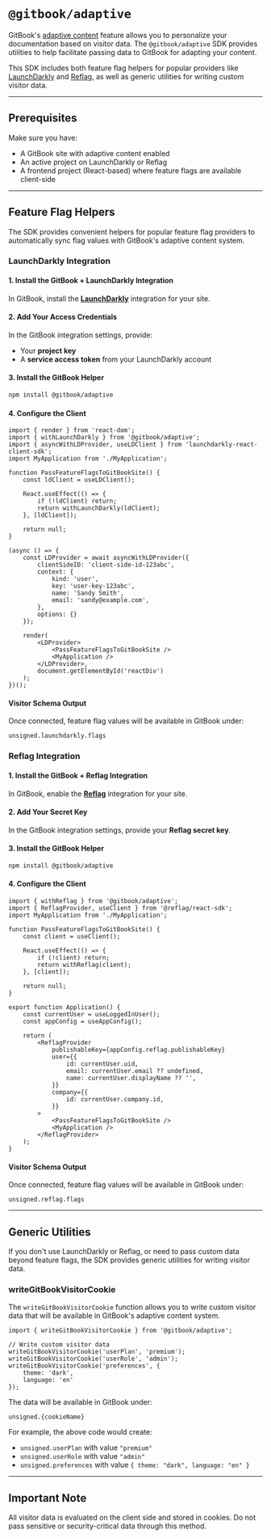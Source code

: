 # `@gitbook/adaptive`

GitBook's [adaptive content](https://docs.gitbook.com/help/adaptive-content) feature allows you to personalize your documentation based on visitor data. The `@gitbook/adaptive` SDK provides utilities to help facilitate passing data to GitBook for adapting your content.

This SDK includes both feature flag helpers for popular providers like [LaunchDarkly](https://launchdarkly.com) and [Reflag](https://reflag.com/), as well as generic utilities for writing custom visitor data.

---

## Prerequisites

Make sure you have:

* A GitBook site with adaptive content enabled
* An active project on LaunchDarkly or Reflag
* A frontend project (React-based) where feature flags are available client-side

---

## Feature Flag Helpers

The SDK provides convenient helpers for popular feature flag providers to automatically sync flag values with GitBook's adaptive content system.

### LaunchDarkly Integration

#### 1. Install the GitBook + LaunchDarkly Integration

In GitBook, install the [**LaunchDarkly**](https://app.gitbook.com/integrations/launchdarkly) integration for your site.

#### 2. Add Your Access Credentials

In the GitBook integration settings, provide:

* Your **project key**
* A **service access token** from your LaunchDarkly account

#### 3. Install the GitBook Helper

```bash
npm install @gitbook/adaptive
```

#### 4. Configure the Client

```tsx
import { render } from 'react-dom';
import { withLaunchDarkly } from '@gitbook/adaptive';
import { asyncWithLDProvider, useLDClient } from 'launchdarkly-react-client-sdk';
import MyApplication from './MyApplication';

function PassFeatureFlagsToGitBookSite() {
    const ldClient = useLDClient();

    React.useEffect(() => {
        if (!ldClient) return;
        return withLaunchDarkly(ldClient);
    }, [ldClient]);

    return null;
}

(async () => {
    const LDProvider = await asyncWithLDProvider({
        clientSideID: 'client-side-id-123abc',
        context: {
            kind: 'user',
            key: 'user-key-123abc',
            name: 'Sandy Smith',
            email: 'sandy@example.com',
        },
        options: {}
    });

    render(
        <LDProvider>
            <PassFeatureFlagsToGitBookSite />
            <MyApplication />
        </LDProvider>,
        document.getElementById('reactDiv')
    );
})();
```

#### Visitor Schema Output

Once connected, feature flag values will be available in GitBook under:

```
unsigned.launchdarkly.flags
```

### Reflag Integration

#### 1. Install the GitBook + Reflag Integration

In GitBook, enable the [**Reflag**](https://app.gitbook.com/integrations/reflag) integration for your site.

#### 2. Add Your Secret Key

In the GitBook integration settings, provide your **Reflag secret key**.

#### 3. Install the GitBook Helper

```bash
npm install @gitbook/adaptive
```

#### 4. Configure the Client

```tsx
import { withReflag } from '@gitbook/adaptive';
import { ReflagProvider, useClient } from '@reflag/react-sdk';
import MyApplication from './MyApplication';

function PassFeatureFlagsToGitBookSite() {
    const client = useClient();

    React.useEffect(() => {
        if (!client) return;
        return withReflag(client);
    }, [client]);

    return null;
}

export function Application() {
    const currentUser = useLoggedInUser();
    const appConfig = useAppConfig();

    return (
        <ReflagProvider
            publishableKey={appConfig.reflag.publishableKey}
            user={{
                id: currentUser.uid,
                email: currentUser.email ?? undefined,
                name: currentUser.displayName ?? '',
            }}
            company={{
                id: currentUser.company.id,
            }}
        >
            <PassFeatureFlagsToGitBookSite />
            <MyApplication />
        </ReflagProvider>
    );
}
```

#### Visitor Schema Output

Once connected, feature flag values will be available in GitBook under:

```
unsigned.reflag.flags
```

---

## Generic Utilities

If you don't use LaunchDarkly or Reflag, or need to pass custom data beyond feature flags, the SDK provides generic utilities for writing visitor data.

### writeGitBookVisitorCookie

The `writeGitBookVisitorCookie` function allows you to write custom visitor data that will be available in GitBook's adaptive content system.

```tsx
import { writeGitBookVisitorCookie } from '@gitbook/adaptive';

// Write custom visitor data
writeGitBookVisitorCookie('userPlan', 'premium');
writeGitBookVisitorCookie('userRole', 'admin');
writeGitBookVisitorCookie('preferences', {
    theme: 'dark',
    language: 'en'
});
```

The data will be available in GitBook under:

```
unsigned.{cookieName}
```

For example, the above code would create:
- `unsigned.userPlan` with value `"premium"`
- `unsigned.userRole` with value `"admin"`
- `unsigned.preferences` with value `{ theme: "dark", language: "en" }`

---

## Important Note

All visitor data is evaluated on the client side and stored in cookies. Do not pass sensitive or security-critical data through this method.

